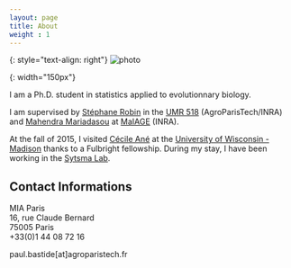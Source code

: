 ```yaml
---
layout: page
title: About
weight : 1
---
```

{: style="text-align: right"}
![photo]

[photo]: {{site.baseurl}}/docs/DSC03440.JPG
{: width="150px"} 

I am a Ph.D. student in statistics applied to evolutionnary biology.

I am supervised by [Stéphane Robin](https://www6.inra.fr/mia-paris/Equipes/Membres/Stephane-Robin)
in the [UMR 518](https://www6.inra.fr/mia-paris) (AgroParisTech/INRA)
and [Mahendra Mariadasou](https://mig.jouy.inra.fr/?q=fr/mariadassou) at [MaIAGE](http://maiage.jouy.inra.fr/) (INRA).

At the fall of 2015, I visited [Cécile Ané](http://www.stat.wisc.edu/~ane/)
at the [University of Wisconsin - Madison](http://www.wisc.edu/)
thanks to a Fulbright fellowship.
During my stay, I have been working in the [Sytsma Lab](http://www.botany.wisc.edu/sytsma/SytsmaLab/Welcome.html).

## Contact Informations

MIA Paris  
16, rue Claude Bernard  
75005 Paris  
+33(0)1 44 08 72 16  

paul.bastide[at]agroparistech.fr